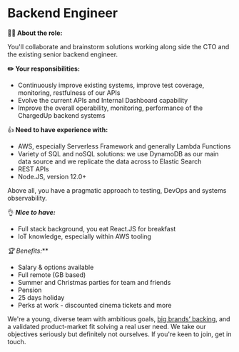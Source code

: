 # Backend Engineer

**🏃‍♀️ About the role:**

You'll collaborate and brainstorm solutions working along side the CTO and the existing senior backend engineer.

**✏️ Your responsibilities:**

- Continuously improve existing systems, improve test coverage, monitoring, restfulness of our APIs
- Evolve the current APIs and Internal Dashboard capability
- Improve the overall operability, monitoring, performance of the ChargedUp backend systems

👍 **Need to have experience with:**

- AWS, especially Serverless Framework and generally Lambda Functions
- Variety of SQL and noSQL solutions: we use DynamoDB as our main data source and we replicate the data across to Elastic Search
- REST APIs
- Node.JS, version 12.0+

Above all, you have a pragmatic approach to testing, DevOps and systems observability.

👌 ***Nice to have:***

- Full stack background, you eat React.JS for breakfast
- IoT knowledge, especially within AWS tooling

**🏆 Benefits*:***

- Salary & options available
- Full remote (GB based)
- Summer and Christmas parties for team and friends
- Pension
- 25 days holiday
- Perks at work - discounted cinema tickets and more

We're a young, diverse team with ambitious goals, [big brands’ backing](https://www.linkedin.com/company/chargedupworld/), and a validated product-market fit solving a real user need. We take our objectives seriously but definitely not ourselves. If you're keen to join, get in touch.
